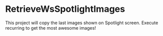 # RetrieveWsSpotlightImages
This project will copy the last images shown on Spotlight screen. Execute recurring to get the most awesome images!
